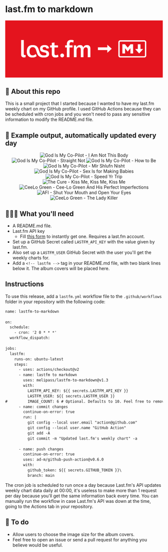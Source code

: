 # last.fm to markdown

![banner](banner.png)

## 🤖 About this repo
This is a small project that I started because I wanted to have my last.fm weekly chart on my GitHub profile. I used GitHub Actions because they can be scheduled with cron jobs and you won't need to pass any sensitive information to modify the README.md file.

## 🎵 Example output, automatically updated every day
<!-- lastfm -->
<p align="center"><img src="https://lastfm.freetls.fastly.net/i/u/64s/105cb10ff4b24b44aea729f386b3a2e5.jpg" title="God Is My Co-Pilot - I Am Not This Body"> <img src="https://lastfm.freetls.fastly.net/i/u/64s/5691db23fd8f409c8a2cf6e4f0d69911.jpg" title="God Is My Co-Pilot - Straight Not"> <img src="https://lastfm.freetls.fastly.net/i/u/64s/3bc4a513725a4bf787e0b502f542cd0c.jpg" title="God Is My Co-Pilot - How to Be"> <img src="https://lastfm.freetls.fastly.net/i/u/64s/0d1db5e521ab43d3a85fdae027cc16d2.jpg" title="God Is My Co-Pilot - Mir Shlufn Nisht"> <img src="https://lastfm.freetls.fastly.net/i/u/64s/6577974bfa2e41d9af4d9a2499cad3ee.png" title="God Is My Co-Pilot - Sex Is for Making Babies"> <img src="https://lastfm.freetls.fastly.net/i/u/64s/c3cee2a8188c4a4ba5e9232ddc36105b.jpg" title="God Is My Co-Pilot - Speed Yr Trip"> <img src="https://lastfm.freetls.fastly.net/i/u/64s/033b256f69ce0e33d498e9c6b91d1af9.png" title="The Cure - Kiss Me, Kiss Me, Kiss Me"> <img src="https://lastfm.freetls.fastly.net/i/u/64s/e1bc206bc6484635c604364498cd16b1.jpg" title="CeeLo Green - Cee-Lo Green And His Perfect Imperfections"> <img src="https://lastfm.freetls.fastly.net/i/u/64s/bbd56a8d2fc1f3753c54070e94662263.jpg" title="AFI - Shut Your Mouth and Open Your Eyes"> <img src="https://lastfm.freetls.fastly.net/i/u/64s/4a710e50ed1f1bc266918646d52c2d05.jpg" title="CeeLo Green - The Lady Killer"> </p>

          
## 👩🏽‍💻 What you'll need
* A README.md file.
* Last.fm API key
  * Fill [this form](https://www.last.fm/api/account/create) to instantly get one. Requires a last.fm account.
* Set up a GitHub Secret called ```LASTFM_API_KEY``` with the value given by last.fm.
* Also set up a ```LASTFM_USER``` GitHub Secret with the user you'll get the weekly charts for.
* Add a ```<!-- lastfm -->``` tag in your README.md file, with two blank lines below it. The album covers will be placed here.

## Instructions
To use this release, add a ```lastfm.yml``` workflow file to the ```.github/workflows``` folder in your repository with the following code:
```diff
name: lastfm-to-markdown

on:
  schedule:
    - cron: '2 0 * * *'
  workflow_dispatch:

jobs:
  lastfm:
    runs-on: ubuntu-latest
    steps:
      - uses: actions/checkout@v2
      - name: lastfm to markdown
        uses: melipass/lastfm-to-markdown@v1.3
        with:
          LASTFM_API_KEY: ${{ secrets.LASTFM_API_KEY }}
          LASTFM_USER: ${{ secrets.LASTFM_USER }}
#         IMAGE_COUNT: 6 # Optional. Defaults to 10. Feel free to remove this line if you want.
      - name: commit changes
        continue-on-error: true
        run: |
          git config --local user.email "action@github.com"
          git config --local user.name "GitHub Action"
          git add -A
          git commit -m "Updated last.fm's weekly chart" -a

      - name: push changes
        continue-on-error: true
        uses: ad-m/github-push-action@v0.6.0
        with:
          github_token: ${{ secrets.GITHUB_TOKEN }}\
          branch: main
```
The cron job is scheduled to run once a day because Last.fm's API updates weekly chart data daily at 00:00, it's useless to make more than 1 request per day because you'll get the same information back every time. You can manually run the workflow in case Last.fm's API was down at the time, going to the Actions tab in your repository.

## 🚧 To do
* Allow users to choose the image size for the album covers.
* Feel free to open an issue or send a pull request for anything you believe would be useful.
